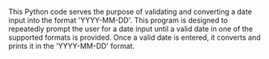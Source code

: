 This Python code serves the purpose of validating and converting a date input into the format 'YYYY-MM-DD'.
This program is designed to repeatedly prompt the user for a date input until a valid date in one of the supported formats is provided. 
Once a valid date is entered, it converts and prints it in the 'YYYY-MM-DD' format.
